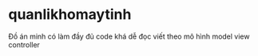 # quanlikhomaytinh
Đồ án minh có làm đầy đủ code khá dễ đọc viết theo mô hình model view controller
